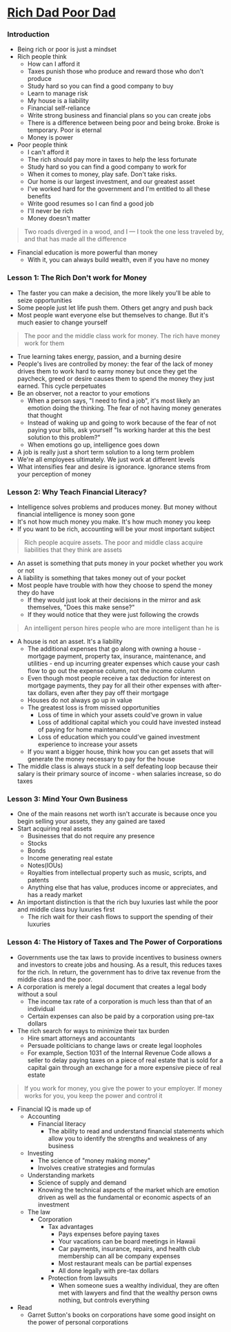 # [Rich Dad Poor Dad](https://www.amazon.com/Rich-Dad-Poor-Teach-Middle/dp/1612680194/ref=sxts_sxwds-bia?keywords=rich+dad+poor+dad&pd_rd_i=1612680194&pd_rd_r=5c7b71a2-5f87-47d4-8b26-8791927f3f99&pd_rd_w=1j6Nj&pd_rd_wg=OvJNo&pf_rd_p=1cb3f32a-ccfd-479b-8a13-b22f56c942c6&pf_rd_r=1WFCF50Y6BBXS9K6F56H&psc=1&qid=1573607507)

### Introduction

- Being rich or poor is just a mindset
- Rich people think
    - How can I afford it
    - Taxes punish those who produce and reward those who don't produce
    - Study hard so you can find a good company to buy
    - Learn to manage risk
    - My house is a liability
    - Financial self-reliance
    - Write strong business and financial plans so you can create jobs
    - There is a difference between being poor and being broke. Broke is temporary. Poor is eternal
    - Money is power
- Poor people think
    - I can't afford it
    - The rich should pay more in taxes to help the less fortunate
    - Study hard so you can find a good company to work for
    - When it comes to money, play safe. Don't take risks.
    - Our home is our largest investment, and our greatest asset
    - I've worked hard for the government and I'm entitled to all these benefits
    - Write good resumes so I can find a good job
    - I'll never be rich
    - Money doesn't matter

> Two roads diverged in a wood, and I — I took the one less traveled by, and that has made all the difference

- Financial education is more powerful than money
    - With it, you can always build wealth, even if you have no money

### Lesson 1: The Rich Don't work for Money

- The faster you can make a decision, the more likely you'll be able to seize opportunities
- Some people just let life push them. Others get angry and push back
- Most people want everyone else but themselves to change. But it's much easier to change yourself

> The poor and the middle class work for money. The rich have money work for them

- True learning takes energy, passion, and a burning desire
- People's lives are controlled by money: the fear of the lack of money drives them to work hard to earny money but once they get the paycheck, greed or desire causes them to spend the money they just earned. This cycle perpetuates
- Be an observer, not a reactor to your emotions
    - When a person says, "I need to find a job", it's most likely an emotion doing the thinking. The fear of not having money generates that thought
    - Instead of waking up and going to work because of the fear of not paying your bills, ask yourself "Is working harder at this the best solution to this problem?"
    - When emotions go up, intelligence goes down
- A job is really just a short term solution to a long term problem
- We're all employees ultimately. We just work at different levels
- What intensifies fear and desire is ignorance. Ignorance stems from your perception of money

### Lesson 2: Why Teach Financial Literacy?

- Intelligence solves problems and produces money. But money without financial intelligence is money soon gone
- It's not how much money you make. It's how much money you keep
- If you want to be rich, accounting will be your most important subject

> Rich people acquire assets. The poor and middle class acquire liabilities that they think are assets

- An asset is something that puts money in your pocket whether you work or not
- A liability is something that takes money out of your pocket
- Most people have trouble with how they choose to spend the money they do have
    - If they would just look at their decisions in the mirror and ask themselves, "Does this make sense?"
    - If they would notice that they were just following the crowds

> An intelligent person hires people who are more intelligent than he is

- A house is not an asset. It's a liability
    - The additional expenses that go along with owning a house - mortgage payment, property tax, insurance, maintenance, and utilities - end up incurring greater expenses which cause your cash flow to go out the expense column, not the income column
    - Even though most people receive a tax deduction for interest on mortgage payments, they pay for all their other expenses with after-tax dollars, even after they pay off their mortgage
    - Houses do not always go up in value
    - The greatest loss is from missed opportunities
        - Loss of time in which your assets could've grown in value
        - Loss of additional capital which you could have invested instead of paying for home maintenance
        - Loss of education which you could've gained investment experience to increase your assets
    - If you want a bigger house, think how you can get assets that will generate the money necessary to pay for the house
- The middle class is always stuck in a self defeating loop because their salary is their primary source of income - when salaries increase, so do taxes

### Lesson 3: Mind Your Own Business

- One of the main reasons net worth isn't accurate is because once you begin selling your assets, they any gained are taxed
- Start acquiring real assets
    - Businesses that do not require any presence
    - Stocks
    - Bonds
    - Income generating real estate
    - Notes(IOUs)
    - Royalties from intellectual property such as music, scripts, and patents
    - Anything else that has value, produces income or appreciates, and has a ready market
- An important distinction is that the rich buy luxuries last while the poor and middle class buy luxuries first
    - The rich wait for their cash flows to support the spending of their luxuries

### Lesson 4: The History of Taxes and The Power of Corporations

- Governments use the tax laws to provide incentives to business owners and investors to create jobs and housing. As a result, this reduces taxes for the rich. In return, the government has to drive tax revenue from the middle class and the poor.
- A corporation is merely a legal document that creates a legal body without a soul
    - The income tax rate of a corporation is much less than that of an individual
    - Certain expenses can also be paid by a corporation using pre-tax dollars
- The rich search for ways to minimize their tax burden
    - Hire smart attorneys and accountants
    - Persuade politicians to change laws or create legal loopholes
    - For example, Section 1031 of the Internal Revenue Code allows a seller to delay paying taxes on a piece of real estate that is sold for a capital gain through an exchange for a more expensive piece of real estate

> If you work for money, you give the power to your employer. If money works for you, you keep the power and control it

- Financial IQ is made up of
    - Accounting
        - Financial literacy
            - The ability to read and understand financial statements which allow you to identify the strengths and weakness of any business
    - Investing
        - The science of "money making money"
        - Involves creative strategies and formulas
    - Understanding markets
        - Science of supply and demand
        - Knowing the technical aspects of the market which are emotion driven as well as the fundamental or economic aspects of an investment
    - The law
        - Corporation
            - Tax advantages
                - Pays expenses before paying taxes
                - Your vacations can be board meetings in Hawaii
                - Car payments, insurance, repairs, and health club membership can all be company expenses
                - Most restaurant meals can be partial expenses
                - All done legally with pre-tax dollars
            - Protection from lawsuits
                - When someone sues a wealthy individual, they are often met with lawyers and find that the wealthy person owns nothing, but controls everything
- Read
    - Garret Sutton's books on corporations have some good insight on the power of personal corporations
